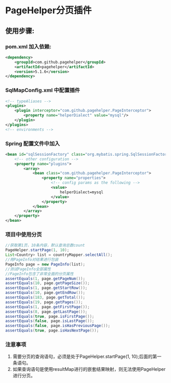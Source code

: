 # PageHelper分页插件 

## 使用步骤:

### pom.xml 加入依赖:

```xml
<dependency> 
    <groupId>com.github.pagehelper</groupId>  
    <artifactId>pagehelper</artifactId>  
    <version>5.1.6</version> 
</dependency>
```

### SqlMapConﬁg.xml  中配置插件

```xml
<!-- typeAliases -->
<plugins>
    <plugin interceptor="com.github.pagehelper.PageInterceptor">
        <property name="helperDialect" value="mysql"/>
    </plugin>
</plugins>
<!-- environments -->
```

### Spring 配置文件中加入

```xml
<bean id="sqlSessionFactory" class="org.mybatis.spring.SqlSessionFactoryBean">
    <!-- other configuration -->
    <property name="plugins">
        <array>
            <bean class="com.github.pagehelper.PageInterceptor">
                <property name="properties">
                    <!-- config params as the following -->
                    <value>            
                        helperDialect=mysql          
                    </value>
                </property>
            </bean>
        </array>
    </property>
</bean>
```

### 项目中使用分页

```java
//获取第1页，10条内容，默认查询总数count
PageHelper.startPage(1, 10); 
List<Country> list = countryMapper.selectAll();
//用PageInfo对结果进行包装
PageInfo page = new PageInfo(list); 
//测试PageInfo全部属性 
//PageInfo包含了非常全面的分页属性 
assertEquals(1, page.getPageNum()); 
assertEquals(10, page.getPageSize()); 
assertEquals(1, page.getStartRow()); 
assertEquals(10, page.getEndRow()); 
assertEquals(183, page.getTotal()); 
assertEquals(19, page.getPages()); 
assertEquals(1, page.getFirstPage());
assertEquals(8, page.getLastPage());
assertEquals(true, page.isFirstPage()); 
assertEquals(false, page.isLastPage());
assertEquals(false, page.isHasPreviousPage()); 
assertEquals(true, page.isHasNextPage());
```

### 注意事项
1. 需要分页的查询语句，必须是处于PageHelper.startPage(1, 10);后面的第一条语句。
2. 如果查询语句是使用resultMap进行的嵌套结果映射，则无法使用PageHelper进行分页。 

 

